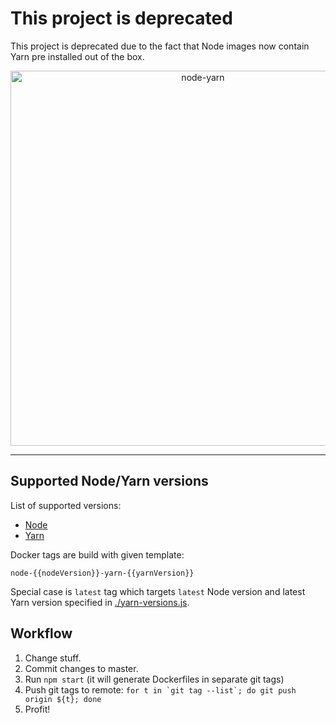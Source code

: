 # This project is deprecated
 This project is deprecated due to the fact that Node images now contain Yarn pre installed out of the box.

<p align="center">
  <a href="https://hub.docker.com/r/netczuk/node-yarn/">
    <img alt="node-yarn" src="https://raw.githubusercontent.com/Ghostium/node-yarn/master/node-yarn-docker-img-logo.png" width="600">
  </a>
</p>

---

## Supported Node/Yarn versions
List of supported versions:
* [Node](./node-versions.js)
* [Yarn](./yarn-versions.js)

Docker tags are build with given template:
```
node-{{nodeVersion}}-yarn-{{yarnVersion}}
```
Special case is `latest` tag which targets `latest` Node version and latest Yarn version specified in [./yarn-versions.js](./yarn-versions.js).

## Workflow
1. Change stuff.
2. Commit changes to master.
3. Run `npm start` (it will generate Dockerfiles in separate git tags)
4. Push git tags to remote: ``for t in `git tag --list`; do git push origin ${t}; done``
5. Profit!
